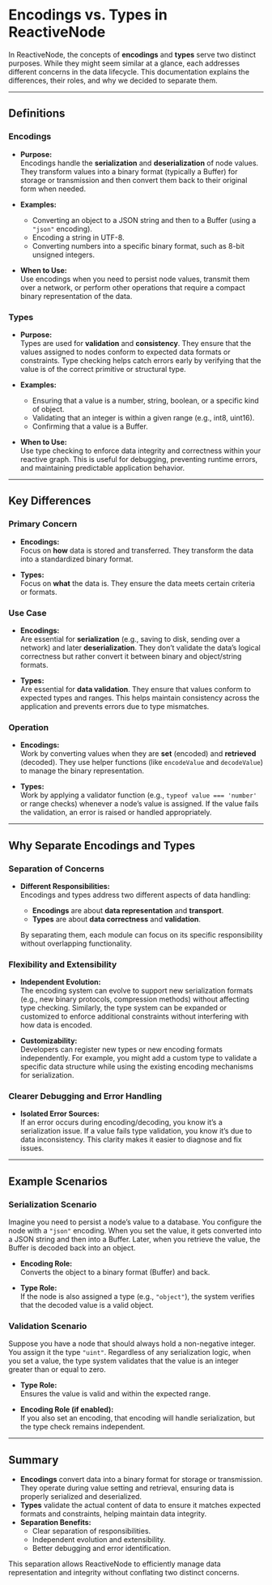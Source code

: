 # Encodings vs. Types in ReactiveNode

In ReactiveNode, the concepts of **encodings** and **types** serve two distinct purposes. While they might seem similar at a glance, each addresses different concerns in the data lifecycle. This documentation explains the differences, their roles, and why we decided to separate them.

---

## Definitions

### Encodings

- **Purpose:**  
  Encodings handle the **serialization** and **deserialization** of node values. They transform values into a binary format (typically a Buffer) for storage or transmission and then convert them back to their original form when needed.

- **Examples:**
    - Converting an object to a JSON string and then to a Buffer (using a `"json"` encoding).
    - Encoding a string in UTF-8.
    - Converting numbers into a specific binary format, such as 8-bit unsigned integers.

- **When to Use:**  
  Use encodings when you need to persist node values, transmit them over a network, or perform other operations that require a compact binary representation of the data.

### Types

- **Purpose:**  
  Types are used for **validation** and **consistency**. They ensure that the values assigned to nodes conform to expected data formats or constraints. Type checking helps catch errors early by verifying that the value is of the correct primitive or structural type.

- **Examples:**
    - Ensuring that a value is a number, string, boolean, or a specific kind of object.
    - Validating that an integer is within a given range (e.g., int8, uint16).
    - Confirming that a value is a Buffer.

- **When to Use:**  
  Use type checking to enforce data integrity and correctness within your reactive graph. This is useful for debugging, preventing runtime errors, and maintaining predictable application behavior.

---

## Key Differences

### Primary Concern

- **Encodings:**  
  Focus on **how** data is stored and transferred. They transform the data into a standardized binary format.

- **Types:**  
  Focus on **what** the data is. They ensure the data meets certain criteria or formats.

### Use Case

- **Encodings:**  
  Are essential for **serialization** (e.g., saving to disk, sending over a network) and later **deserialization**. They don’t validate the data’s logical correctness but rather convert it between binary and object/string formats.

- **Types:**  
  Are essential for **data validation**. They ensure that values conform to expected types and ranges. This helps maintain consistency across the application and prevents errors due to type mismatches.

### Operation

- **Encodings:**  
  Work by converting values when they are **set** (encoded) and **retrieved** (decoded). They use helper functions (like `encodeValue` and `decodeValue`) to manage the binary representation.

- **Types:**  
  Work by applying a validator function (e.g., `typeof value === 'number'` or range checks) whenever a node’s value is assigned. If the value fails the validation, an error is raised or handled appropriately.

---

## Why Separate Encodings and Types

### Separation of Concerns

- **Different Responsibilities:**  
  Encodings and types address two different aspects of data handling:
    - **Encodings** are about **data representation** and **transport**.
    - **Types** are about **data correctness** and **validation**.

  By separating them, each module can focus on its specific responsibility without overlapping functionality.

### Flexibility and Extensibility

- **Independent Evolution:**  
  The encoding system can evolve to support new serialization formats (e.g., new binary protocols, compression methods) without affecting type checking. Similarly, the type system can be expanded or customized to enforce additional constraints without interfering with how data is encoded.

- **Customizability:**  
  Developers can register new types or new encoding formats independently. For example, you might add a custom type to validate a specific data structure while using the existing encoding mechanisms for serialization.

### Clearer Debugging and Error Handling

- **Isolated Error Sources:**  
  If an error occurs during encoding/decoding, you know it’s a serialization issue. If a value fails type validation, you know it’s due to data inconsistency. This clarity makes it easier to diagnose and fix issues.

---

## Example Scenarios

### Serialization Scenario

Imagine you need to persist a node’s value to a database. You configure the node with a `"json"` encoding. When you set the value, it gets converted into a JSON string and then into a Buffer. Later, when you retrieve the value, the Buffer is decoded back into an object.

- **Encoding Role:**  
  Converts the object to a binary format (Buffer) and back.

- **Type Role:**  
  If the node is also assigned a type (e.g., `"object"`), the system verifies that the decoded value is a valid object.

### Validation Scenario

Suppose you have a node that should always hold a non-negative integer. You assign it the type `"uint"`. Regardless of any serialization logic, when you set a value, the type system validates that the value is an integer greater than or equal to zero.

- **Type Role:**  
  Ensures the value is valid and within the expected range.

- **Encoding Role (if enabled):**  
  If you also set an encoding, that encoding will handle serialization, but the type check remains independent.

---

## Summary

- **Encodings** convert data into a binary format for storage or transmission. They operate during value setting and retrieval, ensuring data is properly serialized and deserialized.
- **Types** validate the actual content of data to ensure it matches expected formats and constraints, helping maintain data integrity.
- **Separation Benefits:**
    - Clear separation of responsibilities.
    - Independent evolution and extensibility.
    - Better debugging and error identification.

This separation allows ReactiveNode to efficiently manage data representation and integrity without conflating two distinct concerns.